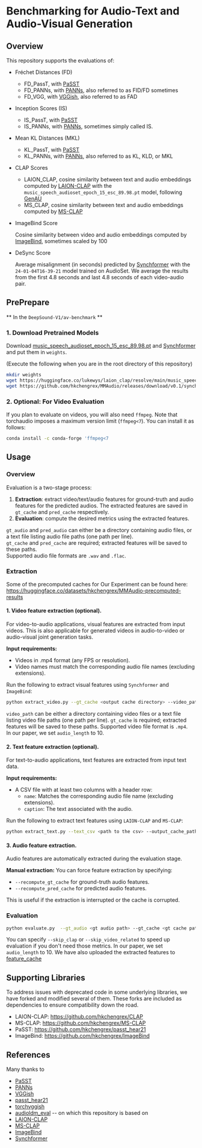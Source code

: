 # Benchmarking for Audio-Text and Audio-Visual Generation

## Overview

This repository supports the evaluations of:

- Fréchet Distances (FD)

    - FD_PassT, with [PaSST](https://github.com/kkoutini/PaSST)
    - FD_PANNs, with [PANNs](https://github.com/qiuqiangkong/audioset_tagging_cnn), also referred to as FID/FD sometimes
    - FD_VGG, with [VGGish](https://github.com/tensorflow/models/blob/master/research/audioset/vggish/README.md), also referred to as FAD

- Inception Scores (IS)

    - IS_PassT, with [PaSST](https://github.com/kkoutini/PaSST)
    - IS_PANNs, with [PANNs](https://github.com/qiuqiangkong/audioset_tagging_cnn), sometimes simply called IS.

- Mean KL Distances (MKL)

    - KL_PassT, with [PaSST](https://github.com/kkoutini/PaSST)
    - KL_PANNs, with [PANNs](https://github.com/qiuqiangkong/audioset_tagging_cnn), also referred to as KL, KLD, or MKL

- CLAP Scores

    - LAION_CLAP, cosine similarity between text and audio embeddings computed by [LAION-CLAP](https://github.com/LAION-AI/CLAP) with the `music_speech_audioset_epoch_15_esc_89.98.pt` model, following [GenAU](https://snap-research.github.io/GenAU/)
    - MS_CLAP, cosine similarity between text and audio embeddings computed by [MS-CLAP](https://github.com/microsoft/CLAP)

- ImageBind Score
    
    Cosine similarity between video and audio embeddings computed by [ImageBind](https://github.com/facebookresearch/ImageBind), sometimes scaled by 100


- DeSync Score

    Average misalignment (in seconds) predicted by [Synchformer](https://github.com/v-iashin/Synchformer) with the `24-01-04T16-39-21` model trained on AudioSet. We average the results from the first 4.8 seconds and last 4.8 seconds of each video-audio pair.

## PrePrepare
** In the `DeepSound-V1/av-benchmark` **

### 1. Download Pretrained Models

Download [music_speech_audioset_epoch_15_esc_89.98.pt](https://huggingface.co/lukewys/laion_clap/resolve/main/music_speech_audioset_epoch_15_esc_89.98.pt) and [Synchformer](https://github.com/hkchengrex/MMAudio/releases/download/v0.1/synchformer_state_dict.pth) and put them in `weights`.

(Execute the following when you are in the root directory of this repository)

```bash
mkdir weights
wget https://huggingface.co/lukewys/laion_clap/resolve/main/music_speech_audioset_epoch_15_esc_89.98.pt -O weights/music_speech_audioset_epoch_15_esc_89.98.pt
wget https://github.com/hkchengrex/MMAudio/releases/download/v0.1/synchformer_state_dict.pth -O weights/synchformer_state_dict.pth
```

### 2. Optional: For Video Evaluation

If you plan to evaluate on videos, you will also need `ffmpeg`. Note that torchaudio imposes a maximum version limit (`ffmpeg<7`). You can install it as follows:

```bash
conda install -c conda-forge 'ffmpeg<7
```

## Usage

### Overview

Evaluation is a two-stage process:

1. **Extraction**: extract video/text/audio features for ground-truth and audio features for the predicted audios. The extracted features are saved in `gt_cache` and `pred_cache` respectively.
2. **Evaluation**: compute the desired metrics using the extracted features.


`gt_audio` and `pred_audio` can either be a directory containing audio files, or a text file listing audio file paths (one path per line).  
`gt_cache` and `pred_cache` are required; extracted features will be saved to these paths.  
Supported audio file formats are `.wav` and `.flac`.


### Extraction
Some of the precomputed caches for Our Experiment can be found here: https://huggingface.co/datasets/hkchengrex/MMAudio-precomputed-results

#### 1. **Video feature extraction (optional).**
For video-to-audio applications, visual features are extracted from input videos. This is also applicable for generated videos in audio-to-video or audio-visual joint generation tasks.

**Input requirements:**

- Videos in .mp4 format (any FPS or resolution).
- Video names must match the corresponding audio file names (excluding extensions).

Run the following to extract visual features using `Synchformer` and `ImageBind`:

```bash
python extract_video.py --gt_cache <output cache directory> --video_path <directory containing videos> --gt_batch_size <batch size> --audio_length=<length of video in seconds>
```

`video_path` can be either a directory containing video files or a text file listing video file paths (one path per line).  `gt_cache` is required; extracted features will be saved to these paths.
Supported video file format is `.mp4`.  
In our paper, we set `audio_length` to 10.


#### 2. **Text feature extraction (optional).**
For text-to-audio applications, text features are extracted from input text data.

**Input requirements:**

- A CSV file with at least two columns with a header row:
    - `name`: Matches the corresponding audio file name (excluding extensions).
    - `caption`: The text associated with the audio.

Run the following to extract text features using `LAION-CLAP` and `MS-CLAP`:

```bash
python extract_text.py --text_csv <path to the csv> --output_cache_path <output cache directory>
```

#### 3. **Audio feature extraction.**

Audio features are automatically extracted during the evaluation stage.

**Manual extraction:**
You can force feature extraction by specifying:
 - `--recompute_gt_cache` for ground-truth audio features.
 - `--recompute_pred_cache` for predicted audio features.

This is useful if the extraction is interrupted or the cache is corrupted.

### Evaluation

```bash
python evaluate.py  --gt_audio <gt audio path> --gt_cache <gt cache path> --pred_audio <pred audio path> --pred_cache <pred cache path> --audio_length=<length of audio wanted in seconds> --pred_batch_size=1 --output_metrics_file <save result json> --skip_clap
```

You can specify `--skip_clap` or `--skip_video_related` to speed up evaluation if you don't need those metrics.
In our paper, we set `audio_length` to 10.
We have also uploaded the extracted features to [feature_cache](https://huggingface.co/datasets/lym0302/DeepSound-V1/tree/main/feature_cache)


## Supporting Libraries

To address issues with deprecated code in some underlying libraries, we have forked and modified several of them. These forks are included as dependencies to ensure compatibility down the road.

- LAION-CLAP: https://github.com/hkchengrex/CLAP
- MS-CLAP: https://github.com/hkchengrex/MS-CLAP
- PaSST: https://github.com/hkchengrex/passt_hear21
- ImageBind: https://github.com/hkchengrex/ImageBind



## References

Many thanks to
- [PaSST](https://github.com/kkoutini/PaSST)
- [PANNs](https://github.com/qiuqiangkong/audioset_tagging_cnn)
- [VGGish](https://github.com/tensorflow/models/blob/master/research/audioset/vggish/README.md)
- [passt_hear21](https://github.com/kkoutini/passt_hear21)
- [torchvggish](https://github.com/harritaylor/torchvggish)
- [audioldm_eval](https://github.com/haoheliu/audioldm_eval) -- on which this repository is based on
- [LAION-CLAP](https://github.com/LAION-AI/CLAP)
- [MS-CLAP](https://github.com/microsoft/CLAP)
- [ImageBind](https://github.com/facebookresearch/ImageBind)
- [Synchformer](https://github.com/v-iashin/Synchformer)
